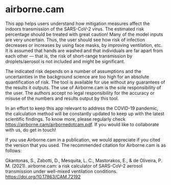 # airborne.cam
This app helps users understand how mitigation measures affect the indoors transmission of the SARS-CoV-2 virus. The estimated risk percentage should be treated with great caution! Many of the model inputs are very uncertain. Thus, the user should see how risk of infection decreases or increases by using face masks, by improving ventilation, etc. It is assumed that hands are washed and that individuals are far apart from each other — that is, the risk of short-range transmission by droplets/aerosol is not included and might be significant.

The indicated risk depends on a number of assumptions and the uncertainties in the background science are too high for an absolute quantification of risk. The tool is available for use without any guarantees of the results it outputs. The use of Airborne.cam is the sole responsibility of the user. The authors accept no legal responsibility for the accuracy or misuse of the numbers and results output by this tool.

In an effort to keep this app relevant to address the COVID-19 pandemic, the calculation method will be constantly updated to keep up with the latest scientific findings. To know more, please regularly check https://airborne.cam/airbornedotcam.pdf. If you would like to collaborate with us, do get in touch!

If you use Airborne.cam in a publication, we would appreciate if you cited the version that you used. The recommended citation for Airborne.cam is as follows:

Gkantonas, S., Zabotti, D., Mesquita, L. C., Mastorakos, E., & de Oliveira, P. M. (2021). airborne.cam: a risk calculator of SARS-CoV-2 aerosol transmission under well-mixed ventilation conditions. https://doi.org/10.17863/CAM.72192
